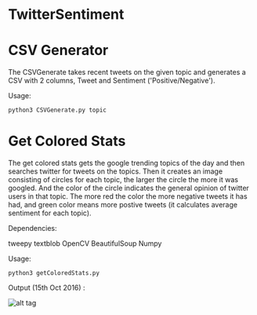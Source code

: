# TwitterSentiment

# CSV Generator
The CSVGenerate takes recent tweets on the given topic and generates a CSV with 2 columns, Tweet and Sentiment ('Positive/Negative').

Usage:

``` python3 CSVGenerate.py topic ```

# Get Colored Stats

The get colored stats gets the google trending topics of the day and then searches twitter for tweets on the topics. Then it creates an image consisting of circles for each topic, the larger the circle the more it was googled. And the color of the circle indicates the general opinion of twitter users in that topic. The more red the color the more negative tweets it has had, and green color means more postive tweets (it calculates average sentiment for each topic).

Dependencies:

tweepy
textblob
OpenCV
BeautifulSoup
Numpy

Usage:

``` python3 getColoredStats.py ```

Output (15th Oct 2016) :

![alt tag](https://raw.githubusercontent.com/kalradivyanshu/TwitterSentiment/master/15102016.png)
